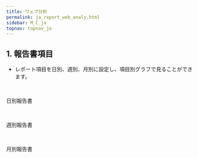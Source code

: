 ```yaml
---
title: ウェブ分析
permalink: ja_report_web_analy.html
sidebar: M_C_ja
topnav: topnav_ja
---
```


## 1. 報告書項目
- レポート項目を日別、週別、月別に設定し、項目別グラフで見ることができます。

<br />

日別報告書
<!-- [![image](/docs/images/Manual/common/report/web/1.png){: width="800" }](/docs/images/Manual/common/report/web/1.png){: target="_blank"}-->

<br />

週別報告書
<!-- [![image](/docs/images/Manual/common/report/web/2.png){: width="800" }](/docs/images/Manual/common/report/web/2.png){: target="_blank"}-->

<br />

月別報告書
<!-- [![image](/docs/images/Manual/common/report/web/3.png){: width="800" }](/docs/images/Manual/common/report/web/3.png){: target="_blank"}-->